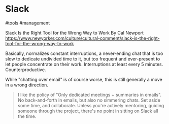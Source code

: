 # Slack

#tools #management

Slack Is the Right Tool for the Wrong Way to Work
By Cal Newport
https://www.newyorker.com/culture/cultural-comment/slack-is-the-right-tool-for-the-wrong-way-to-work

Basically, normalizes constant interruptions, a never-ending chat that is too slow to dedicate undivided time to it, but too frequent and ever-present to let people concentrate on their work. Interruptions at least every 5 minutes. Counterproductive.

While "chatting over email" is of course worse, this is still generally a move in a wrong direction.

> I like the policy of "Only dedicated meetings + summaries in emails". No back-and-forth in emails, but also no simmering chats. Set aside some time, and collaborate. Unless you're actively mentoring, guiding someone through the project, there's no point in sitting on Slack all the time.	
